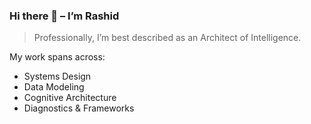 ### Hi there 👋 – I’m Rashid  
> Professionally, I’m best described as an Architect of Intelligence.  

My work spans across:  
- Systems Design  
- Data Modeling  
- Cognitive Architecture  
- Diagnostics & Frameworks  
